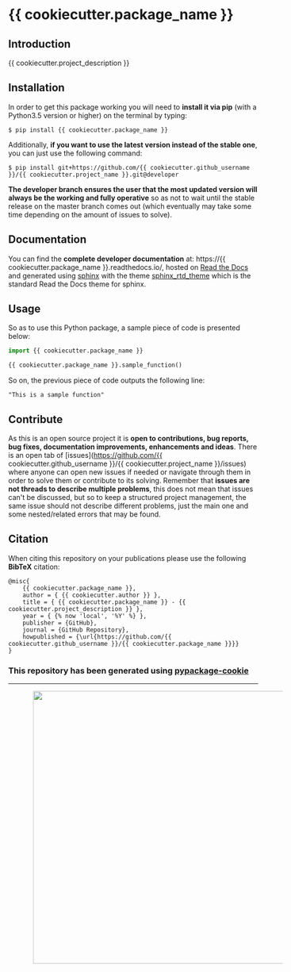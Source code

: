 # {{ cookiecutter.package_name }}

## Introduction

{{ cookiecutter.project_description }}

## Installation

In order to get this package working you will need to **install it via pip** (with a Python3.5 version or higher) on the terminal by typing:

``$ pip install {{ cookiecutter.package_name }}``

Additionally, **if you want to use the latest version instead of the stable one**, you can just use the following command:

``$ pip install git+https://github.com/{{ cookiecutter.github_username }}/{{ cookiecutter.project_name }}.git@developer``

**The developer branch ensures the user that the most updated version will always be the working and fully operative** so as not to wait until the stable release on the master branch comes out (which eventually may take some time depending on the amount of issues to solve).

## Documentation

You can find the **complete developer documentation** at: https://{{ cookiecutter.package_name }}.readthedocs.io/, hosted on [Read the Docs](https://readthedocs.org/) and generated using [sphinx](https://www.sphinx-doc.org/en/master/) with the theme [sphinx_rtd_theme](https://github.com/readthedocs/sphinx_rtd_theme) which is the standard Read the Docs theme for sphinx.

## Usage

So as to use this Python package, a sample piece of code is presented below:

```python
import {{ cookiecutter.package_name }}

{{ cookiecutter.package_name }}.sample_function()
```

So on, the previous piece of code outputs the following line:

```{r, engine='python', count_lines}
"This is a sample function"
```

## Contribute

As this is an open source project it is **open to contributions, bug reports, bug fixes, documentation improvements, enhancements and ideas**. There is an open tab of [issues](https://github.com/{{ cookiecutter.github_username }}/{{ cookiecutter.project_name }}/issues) where anyone can open new issues if needed or navigate through them in order to solve them or contribute to its solving. Remember that **issues are not threads to describe multiple problems**, this does not mean that issues can't be discussed, but so to keep a structured project management, the same issue should not describe different problems, just the main one and some nested/related errors that may be found.

## Citation

When citing this repository on your publications please use the following **BibTeX** citation:

```
@misc{
    {{ cookiecutter.package_name }},
    author = { {{ cookiecutter.author }} },
    title = { {{ cookiecutter.package_name }} - {{ cookiecutter.project_description }} },
    year = { {% now 'local', '%Y' %} },
    publisher = {GitHub},
    journal = {GitHub Repository},
    howpublished = {\url{https://github.com/{{ cookiecutter.github_username }}/{{ cookiecutter.package_name }}}}
}
```

### This repository has been generated using [pypackage-cookie](https://github.com/alvarobartt/pypackage-cookie)

---

<p align="center"><img src="https://i.ibb.co/zhFrbZm/made-with-love.png" width="550" hspace="50"/></p>